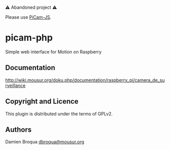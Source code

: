  :warning: Abandoned project  :warning:

Please use [PiCam-JS](https://github.com/Dbroqua/picam-js).

# picam-php
Simple web interface for Motion on Raspberry

Documentation
---------------------
http://wiki.mousur.org/doku.php/documentation/raspberry_pi/camera_de_surveillance

Copyright and Licence
---------------------

This plugin is distributed under the terms of GPLv2.

Authors
---------------------

Damien Broqua <dbroqua@mousur.org>
